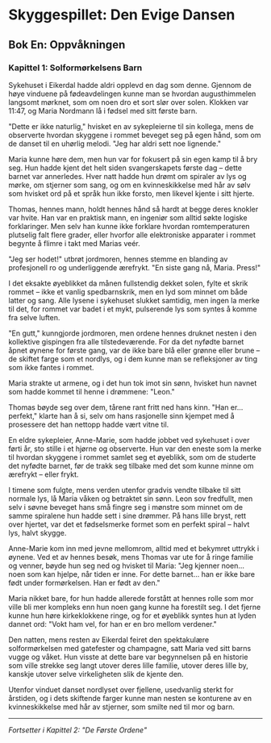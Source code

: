 # Skyggespillet: Den Evige Dansen
## Bok En: Oppvåkningen

### Kapittel 1: Solformørkelsens Barn

Sykehuset i Eikerdal hadde aldri opplevd en dag som denne. Gjennom de høye vinduene på fødeavdelingen kunne man se hvordan augusthimmelen langsomt mørknet, som om noen dro et sort slør over solen. Klokken var 11:47, og Maria Nordmann lå i fødsel med sitt første barn.

"Dette er ikke naturlig," hvisket en av sykepleierne til sin kollega, mens de observerte hvordan skyggene i rommet beveget seg på egen hånd, som om de danset til en uhørlig melodi. "Jeg har aldri sett noe lignende."

Maria kunne høre dem, men hun var for fokusert på sin egen kamp til å bry seg. Hun hadde kjent det helt siden svangerskapets første dag – dette barnet var annerledes. Hver natt hadde hun drømt om spiraler av lys og mørke, om stjerner som sang, og om en kvinneskikkelse med hår av sølv som hvisket ord på et språk hun ikke forsto, men likevel kjente i sitt hjerte.

Thomas, hennes mann, holdt hennes hånd så hardt at begge deres knokler var hvite. Han var en praktisk mann, en ingeniør som alltid søkte logiske forklaringer. Men selv han kunne ikke forklare hvordan romtemperaturen plutselig falt flere grader, eller hvorfor alle elektroniske apparater i rommet begynte å flimre i takt med Marias veér.

"Jeg ser hodet!" utbrøt jordmoren, hennes stemme en blanding av profesjonell ro og underliggende ærefrykt. "En siste gang nå, Maria. Press!"

I det eksakte øyeblikket da månen fullstendig dekket solen, fylte et skrik rommet – ikke et vanlig spedbarnskrik, men en lyd som minnet om både latter og sang. Alle lysene i sykehuset slukket samtidig, men ingen la merke til det, for rommet var badet i et mykt, pulserende lys som syntes å komme fra selve luften.

"En gutt," kunngjorde jordmoren, men ordene hennes druknet nesten i den kollektive gispingen fra alle tilstedeværende. For da det nyfødte barnet åpnet øynene for første gang, var de ikke bare blå eller grønne eller brune – de skiftet farge som et nordlys, og i dem kunne man se refleksjoner av ting som ikke fantes i rommet.

Maria strakte ut armene, og i det hun tok imot sin sønn, hvisket hun navnet som hadde kommet til henne i drømmene: "Leon."

Thomas bøyde seg over dem, tårene rant fritt ned hans kinn. "Han er... perfekt," klarte han å si, selv om hans rasjonelle sinn kjempet med å prosessere det han nettopp hadde vært vitne til.

En eldre sykepleier, Anne-Marie, som hadde jobbet ved sykehuset i over førti år, sto stille i et hjørne og observerte. Hun var den eneste som la merke til hvordan skyggene i rommet samlet seg et øyeblikk, som om de studerte det nyfødte barnet, før de trakk seg tilbake med det som kunne minne om ærefrykt – eller frykt.

I timene som fulgte, mens verden utenfor gradvis vendte tilbake til sitt normale lys, lå Maria våken og betraktet sin sønn. Leon sov fredfullt, men selv i søvne beveget hans små fingre seg i mønstre som minnet om de samme spiralene hun hadde sett i sine drømmer. På hans lille bryst, rett over hjertet, var det et fødselsmerke formet som en perfekt spiral – halvt lys, halvt skygge.

Anne-Marie kom inn med jevne mellomrom, alltid med et bekymret uttrykk i øynene. Ved et av hennes besøk, mens Thomas var ute for å ringe familie og venner, bøyde hun seg ned og hvisket til Maria: "Jeg kjenner noen... noen som kan hjelpe, når tiden er inne. For dette barnet... han er ikke bare født under formørkelsen. Han er født av den."

Maria nikket bare, for hun hadde allerede forstått at hennes rolle som mor ville bli mer kompleks enn hun noen gang kunne ha forestilt seg. I det fjerne kunne hun høre kirkeklokkene ringe, og for et øyeblikk syntes hun at lyden dannet ord: "Vokt ham vel, for han er en bro mellom verdener."

Den natten, mens resten av Eikerdal feiret den spektakulære solformørkelsen med gatefester og champagne, satt Maria ved sitt barns vugge og våket. Hun visste at dette bare var begynnelsen på en historie som ville strekke seg langt utover deres lille familie, utover deres lille by, kanskje utover selve virkeligheten slik de kjente den.

Utenfor vinduet danset nordlyset over fjellene, usedvanlig sterkt for årstiden, og i dets skiftende farger kunne man nesten se konturene av en kvinneskikkelse med hår av stjerner, som smilte ned til mor og barn.

---

*Fortsetter i Kapittel 2: "De Første Ordene"*
